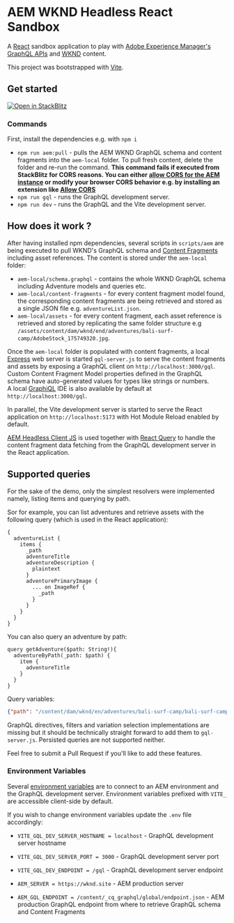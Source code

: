 # AEM WKND Headless React Sandbox

A [React](https://reactjs.org/) sandbox application to play with [Adobe Experience Manager's GraphQL APIs](https://experienceleague.adobe.com/docs/experience-manager-cloud-service/headless-journey/developer/overview.html) and [WKND](https://wknd.site/) content.

This project was bootstrapped with [Vite](https://vitejs.dev/guide/).

## Get started

<a href="https://stackblitz.com/fork/github/AdobeDocs/aem-wknd-headless-react-sandbox?title=AEM WKND Headless React Sandbox&terminal=dev">
  <img
    alt="Open in StackBlitz"
    src="https://developer.stackblitz.com/img/open_in_stackblitz.svg"
  />
</a>

### Commands

First, install the dependencies e.g. with `npm i`

- `npm run aem:pull` - pulls the AEM WKND GraphQL schema and content fragments into the `aem-local` folder. To pull fresh content, delete the folder and re-run the command. **This command fails if executed from StackBlitz for CORS reasons. You can either [allow CORS for the AEM instance](https://experienceleague.adobe.com/docs/experience-manager-learn/foundation/security/understand-cross-origin-resource-sharing.html) or modify your browser CORS behavior e.g. by installing an extension like [Allow CORS](https://chrome.google.com/webstore/detail/allow-cors-access-control/lhobafahddgcelffkeicbaginigeejlf?hl=en)**
- `npm run gql` - runs the GraphQL development server.
- `npm run dev` - runs the GraphQL and the Vite development server.

## How does it work ?

After having installed npm dependencies, several scripts in `scripts/aem` are being executed to pull WKND's GraphQL schema and [Content Fragments](https://experienceleague.adobe.com/docs/experience-manager-learn/sites/content-fragments/content-fragments-console.html?lang=en) including asset references.
The content is stored under the `aem-local` folder:

- `aem-local/schema.graphql` - contains the whole WKND GraphQL schema including Adventure models and queries etc.
- `aem-local/content-fragments` - for every content fragment model found, the corresponding content fragments are being retrieved and stored as a single JSON file e.g. `adventureList.json`.
- `aem-local/assets` - for every content fragment, each asset reference is retrieved and stored by replicating the same folder structure e.g `/assets/content/dam/wknd/end/adventures/bali-surf-camp/AdobeStock_175749320.jpg`.

Once the `aem-local` folder is populated with content fragments, a local [Express](https://expressjs.com/) web server is started `gql-server.js` to serve the content fragments and assets by exposing a GraphQL client on `http://localhost:3000/gql`.
Custom Content Fragment Model properties defined in the GraphQL schema have auto-generated values for types like strings or numbers.  
A local [GraphiQL](https://github.com/graphql/graphiql) IDE is also available by default at `http://localhost:3000/gql`.

In parallel, the Vite development server is started to serve the React application on `http://localhost:5173` with Hot Module Reload enabled by default.

[AEM Headless Client JS](https://github.com/adobe/aem-headless-client-js) is used together with [React Query](https://react-query-v3.tanstack.com/) to handle the content fragment data fetching from the GraphQL development server in the React application.

## Supported queries

For the sake of the demo, only the simplest resolvers were implemented namely, listing items and querying by path. 

Sor for example, you can list adventures and retrieve assets with the following query (which is used in the React application): 

```gql
{
  adventureList {
    items {
      _path
      adventureTitle
      adventureDescription {
        plaintext
      }
      adventurePrimaryImage {
        ... on ImageRef {
          _path
        }
      }
    }
  }
} 
```

You can also query an adventure by path: 

```gql 
query getAdventure($path: String!){
  adventureByPath(_path: $path) {
    item {
      adventureTitle
    }
  }
}
```

Query variables: 

```json
{"path": "/content/dam/wknd/en/adventures/bali-surf-camp/bali-surf-camp"}
```

GraphQL directives, filters and variation selection implementations are missing but it should be technically straight forward to add them to `gql-server.js`. 
Persisted queries are not supported neither. 

Feel free to submit a Pull Request if you'll like to add these features. 

### Environment Variables

Several [environment variables](https://vitejs.dev/guide/env-and-mode.html) are to connect to an AEM environment and the GraphQL development server.
Environment variables prefixed with `VITE_` are accessible client-side by default.

If you wish to change environment variables update the `.env` file accordingly:

- `VITE_GQL_DEV_SERVER_HOSTNAME = localhost` - GraphQL development server hostname
- `VITE_GQL_DEV_SERVER_PORT = 3000` - GraphQL development server port
- `VITE_GQL_DEV_ENDPOINT = /gql` - GraphQL development server endpoint

- `AEM_SERVER = https://wknd.site` - AEM production server
- `AEM_GQL_ENDPOINT = /content/_cq_graphql/global/endpoint.json` - AEM production GraphQL endpoint from where to retrieve GraphQL schema and Content Fragments
